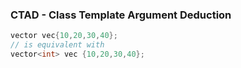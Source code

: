 ### CTAD - Class Template Argument Deduction

```c++
vector vec{10,20,30,40};
// is equivalent with
vector<int> vec {10,20,30,40};
```


